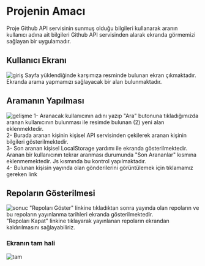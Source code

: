 # Projenin Amacı
Proje Github API servisinin sunmuş olduğu bilgileri kullanarak aranın kullanıcı adına ait bilgileri Github API servisinden alarak ekranda görmemizi sağlayan bir uygulamadır.

## Kullanıcı Ekranı
![giriş](https://github.com/user-attachments/assets/67707dae-7f16-4f81-9d2a-54fc13aa80c8)
Sayfa yüklendiğinde karşımıza resminde bulunan ekran çıkmaktadır. Ekranda arama yapmamızı sağlayacak bir alan bulunmaktadır.

## Aramanın Yapılması
![gelişme](https://github.com/user-attachments/assets/e65a42e7-6fe3-4d7d-b68c-3bc0a43f147b)
1- Aranacak kullanıcının adını yazıp "Ara" butonuna tıkladığımızda aranan kullanıcının bulunması ile resimde bulunan (2) yeni alan eklenmektedir. </br>
2- Burada aranan kişinin kişisel API servisinden çekilerek aranan kişinin bilgileri gösterilmektedir. </br>
3- Son aranan kişisel LocalStorage yardımı ile ekranda gösterilmektedir. Aranan bir kullanıcının tekrar aranması durumunda "Son Arananlar" kısmına eklenmemektedir. Js kısmında bu kontrol yapılmaktadır. </br>
4- Bulunan kişisin yayında olan gönderilerini görüntülemek için tıklamamız gereken link </br>

## Repoların Gösterilmesi
![sonuc](https://github.com/user-attachments/assets/c00f9524-1168-4ae4-93a4-bf23e99e7d50)
"Repoları Göster" linkine tıkladıktan sonra yayında olan repoların ve bu repoların yayınlanma tarihleri ekranda gösterilmektedir. </br>
"Repoları Kapat" linkine tıklayarak yayınlanan repoların ekrandan kaldırılmasını sağlayabiliriz.

### Ekranın tam hali
![tam](https://github.com/user-attachments/assets/5561629b-c537-4873-aaf0-0b050a1b8e34)

